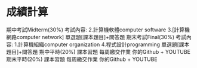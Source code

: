 成績計算
====
期中考試Midterm(30%)
考試內容:
2.計算機軟體computer software
3.[計算機網路computer network]
單選題[課本題目]+問答題
期末考試Final(30%)
考試內容:
1.計算機組織computer organization
4.程式設計programming
單選題[課本題目]+問答題
期中平時(20%)
課本習題
每周繳交作業
你的Github + YOUTUBE
期末平時(20%)
課本習題
每周繳交作業
你的Github + YOUTUBE
